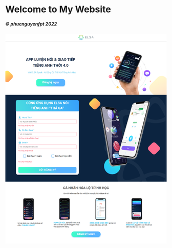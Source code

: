 # Welcome to My Website
##### © phucnguyenfpt 2022
![Assignment](https://github.com/phucnguyenfpt/ELSA-SPEAK-Asignment/blob/main/screenshot/screenshots.png)